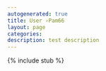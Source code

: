 ```yaml
---
autogenerated: true
title: User ›Pam66
layout: page
categories: 
description: test description
---
```

{% include stub %}

